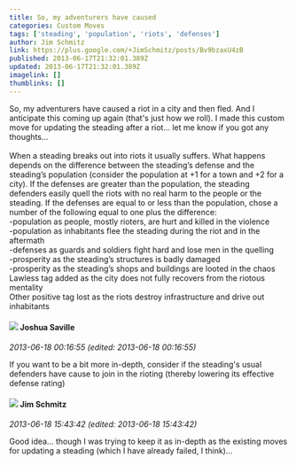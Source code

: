 ```yaml
---
title: So, my adventurers have caused
categories: Custom Moves
tags: ['steading', 'population', 'riots', 'defenses']
author: Jim Schmitz
link: https://plus.google.com/+JimSchmitz/posts/Bv9bzaxU4zB
published: 2013-06-17T21:32:01.389Z
updated: 2013-06-17T21:32:01.389Z
imagelink: []
thumblinks: []
---
```


So, my adventurers have caused a riot in a city and then fled. And I anticipate this coming up again (that&#39;s just how we roll). I made this custom move for updating the steading after a riot... let me know if you got any thoughts...<br /><br />When a steading breaks out into riots it usually suffers. What happens depends on the difference between the steading’s defense and the steading’s population (consider the population at +1 for a town and +2 for a city). If the defenses are greater than the population, the steading defenders easily quell the riots with no real harm to the people or the steading. If the defenses are equal to or less than the population, chose a number of the following equal to one plus the difference:<br />-population as people, mostly rioters, are hurt and killed in the violence<br />-population as inhabitants flee the steading during the riot and in the aftermath<br />-defenses as guards and soldiers fight hard and lose men in the quelling<br />-prosperity as the steading’s structures is badly damaged<br />-prosperity as the steading’s shops and buildings are looted in the chaos<br />Lawless tag added as the city does not fully recovers from the riotous mentality<br />Other positive tag lost as the riots destroy infrastructure and drive out inhabitants
<div id='comment z13odbvoguicyzce122bzxlrzujedfo3c'>
  <h4><img src='{{site.baseurl}}//images/avatars/107667016718178331347_photo.jpg'> Joshua Saville</h4>
      <p><cite>2013-06-18 00:16:55 (edited: 2013-06-18 00:16:55)</cite></p>
        <p>If you want to be a bit more in-depth, consider if the steading&#39;s usual defenders have cause to join in the rioting (thereby lowering its effective defense rating)</p>
</div>
        

<div id='comment z13odbvoguicyzce122bzxlrzujedfo3c'>
  <h4><img src='{{site.baseurl}}//images/avatars/114235452637611058210_photo.jpg'> Jim Schmitz</h4>
      <p><cite>2013-06-18 15:43:42 (edited: 2013-06-18 15:43:42)</cite></p>
        <p>Good idea... though I was trying to keep it as in-depth as the existing moves for updating a steading (which I have already failed, I think)...</p>
</div>
        